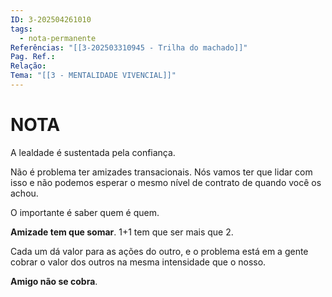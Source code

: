 ```yaml
---
ID: 3-202504261010
tags:
  - nota-permanente
Referências: "[[3-202503310945 - Trilha do machado]]"
Pag. Ref.: 
Relação: 
Tema: "[[3 - MENTALIDADE VIVENCIAL]]"
---
```

# NOTA 

A lealdade é sustentada pela confiança.

Não é problema ter amizades transacionais. Nós vamos ter que lidar com isso e não podemos esperar o mesmo nível de contrato de quando você os achou.

O importante é saber quem é quem.

**Amizade tem que somar**. 1+1  tem que ser mais que 2.

Cada um dá valor para as ações do outro, e o problema está em a gente cobrar o valor dos outros na mesma intensidade que o nosso.

**Amigo não se cobra**. 